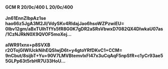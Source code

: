 #### GCM R 20/0c/400 L 20/0c/400
**Jn61EnnZIbpAz1se**<br/>**hao66z5JgA3M2Jl/VdySKv4RIdajJao6hsoWZPzwiEU=**<br/>**0Ibv12gm/aBxTUIhTfYs5fR8G0K7gDR2aSRsVbwxD7082QX4DlwkaU07as/1CzNJRkN0X9QVOF5moXej...**<br/><br/>
**aIWR91xnx+p8SVXB**<br/>**r2OTojGIWIUckNihEQSlwjD6t+y4gtoYRfDKvC1+CCM=**<br/>**9nCbut/8sijbT+Yu+90V7LMVBtemvIxFI47x3uCqAqF5npSfR+c1yCr93ae55GLPp63t5rbHR7U33HoU...**